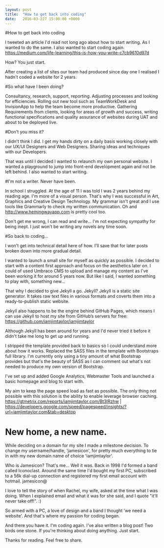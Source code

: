 ```yaml
---
layout: post
title:  "How to get back into coding"
date:   2016-03-227 15:00:00 +0000
---
```


#How to get back into coding

I tweeted an article I'd read not long ago about how to start writing. As I wanted to do the same. I also wanted to start coding again. https://medium.com/life-learning/this-is-how-you-write-c7cb9610d97d 

How? You just start.

After creating a list of sites our team had produced since day one I realised I hadn't coded a website for 2 years. 

#So what have I been doing? 

Consultancy, research, support, reporting. 
Adjusting processes and looking for efficiencies. Rolling out new tool such as TeamWorkDesk and InvisionApp to help the team become more productive. Gathering Requirements from clients, looking for areas of growth and success, writing functional specifications and quality assurance of websites during UAT and about to be deployed live. 

#Don't you miss it? 

I didn't think I did. I get my hands dirty on a daily basis working closely with our UX/UI Designers and Web Designers. Sharing ideas and techniques with our Developers.

That was until I decided I wanted to relaunch my own personal website. I wanted a playground to jump into front-end development again and not be left behind. I also wanted to start writing. 

#I'm not a writer. Never have been. 

In school I struggled. At the age of 11 I was told I was 2 years behind my reading age. I'm more of a visual person. That's why I was successful in Art, Graphics and Creative Design Technology. My grammar isn't great and I use tools like Grammarly to check my written communication. Oh and http://www.hemingwayapp.com is pretty cool too. 

Don't get me wrong, I can read and write... I'm not expecting sympathy for being inept. I just won't be writing any novels any time soon.

#So back to coding... 

I won't get into technical detail here of how. I'll save that for later posts broken down into more gradual detail. 

I wanted to launch a small site for myself as quickly as possible. I decided to start with a content first approach and focus on the aesthetics later on. I could of used Umbraco CMS to upload and manage my content as I've been working it for around 5 years now. But like I said, I wanted something to play with, something new...

That why I decided to give Jekyll a go. 
Jekyll? Jekyll is a static site generator. It takes raw text files in various formats and coverts them into a ready-to-publish static website. 

Jekyll also happens to be the engine behind GitHub Pages, which means I can use Jekyll to host my site from GitHub’s servers for free: https://github.com/iamjimtaylor/iamjimtaylor 

Although Jekyll has been around for years and I'd never tried it before it didn't take me long to get up and running. 

I stripped the template provided back to basics so I could understand more about how it works. Replaced the SASS files in the template with Bootstraps full library. I'm currently only using a tiny amount of what Bootstrap provides but that's the beauty of SASS as I can comment out what's not needed to produce my own version of Bootstrap. 

I've set up and added Google Analytics, Webmaster Tools and launched a basic homepage and blog to start with. 

My aim to keep the page speed load as fast as possible. The only thing not possible with this solution is the ability to enable leverage browser caching. https://gtmetrix.com/reports/iamjimtaylor.com/Bt3lRzhw | https://developers.google.com/speed/pagespeed/insights/?url=iamjimtaylor.com&tab=desktop 

# New home, a new name.

While deciding on a domain for my site I made a milestone decision. To change my username/handle, 'jamesicon', for pretty much everything to tie in with my new domain name of choice 'iamjimtaylor'. 

Who is Jamesicon?
That's me... Well it was. Back in 1998 I'd formed a band called Iconoclast. Around the same time I'd bought my first PC, subscribed to a 56k dial-up connection and registered my first email account with hotmail. jamesicon@

I love to tell the story of when Rachel, my wife, asked at the time what I was doing. When I explained email and what it was for she said, and I quote "it'll never take off!". :)

So armed with a PC, a love of design and a band I thought 'we need a website'. And that's where my passion for coding began. 

And there you have it. I'm coding again. 
I've also written a blog post! Two birds one stone. If you're thinking about doing anything. Just start. 

Thanks for reading. Feel free to share. 
